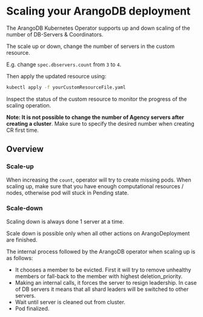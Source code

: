 # Scaling your ArangoDB deployment

The ArangoDB Kubernetes Operator supports up and down scaling of
the number of DB-Servers & Coordinators.

The scale up or down, change the number of servers in the custom
resource.

E.g. change `spec.dbservers.count` from `3` to `4`.

Then apply the updated resource using:

```bash
kubectl apply -f yourCustomResourceFile.yaml
```

Inspect the status of the custom resource to monitor the progress of the scaling operation.

**Note: It is not possible to change the number of Agency servers after creating a cluster**.
Make sure to specify the desired number when creating CR first time.


## Overview

### Scale-up

When increasing the `count`, operator will try to create missing pods.
When scaling up, make sure that you have enough computational resources / nodes, otherwise pod will stuck in Pending state.


### Scale-down

Scaling down is always done 1 server at a time.

Scale down is possible only when all other actions on ArangoDeployment are finished.

The internal process followed by the ArangoDB operator when scaling up is as follows:
- It chooses a member to be evicted. First it will try to remove unhealthy members or fall-back to the member with highest deletion_priority.
- Making an internal calls, it forces the server to resign leadership.
  In case of DB servers it means that all shard leaders will be switched to other servers.
- Wait until server is cleaned out from cluster.
- Pod finalized.

